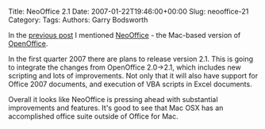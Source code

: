 Title: NeoOffice 2.1
Date: 2007-01-22T19:46:00+00:00
Slug: neooffice-21
Category: 
Tags: 
Authors: Garry Bodsworth

In the <a href="http://garrys-brain.blogspot.com/2007/01/mac-osx.html">previous post</a> I mentioned <a href="http://www.neooffice.org">NeoOffice</a> - the Mac-based version of <a href="http://www.openoffice.org">OpenOffice</a>.

In the first quarter 2007 there are plans to release version 2.1.  This is going to integrate the changes from OpenOffice 2.0->2.1, which includes new scripting and lots of improvements.  Not only that it will also have support for Office 2007 documents, and execution of VBA scripts in Excel documents.

Overall it looks like NeoOffice is pressing ahead with substantial improvements and features.  It's good to see that Mac OSX has an accomplished office suite outside of Office for Mac.